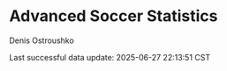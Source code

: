 # Advanced Soccer Statistics
Denis Ostroushko

<!-- gfm -->

Last successful data update: 2025-06-27 22:13:51 CST
